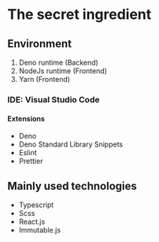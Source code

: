 # The secret ingredient

## Environment

1. Deno runtime (Backend)
2. NodeJs runtime (Frontend)
3. Yarn (Frontend)

### IDE: Visual Studio Code

#### Extensions

- Deno
- Deno Standard Library Snippets
- Eslint
- Prettier

## Mainly used technologies

- Typescript
- Scss
- React.js
- Immutable.js
##